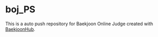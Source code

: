# boj_PS
This is a auto push repository for Baekjoon Online Judge created with [BaekjoonHub](https://github.com/BaekjoonHub/BaekjoonHub).
